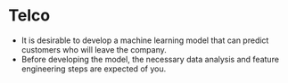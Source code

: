 # Telco
- It is desirable to develop a machine learning model that can predict customers who will leave the company.
- Before developing the model, the necessary data analysis and feature engineering steps are expected of you.
